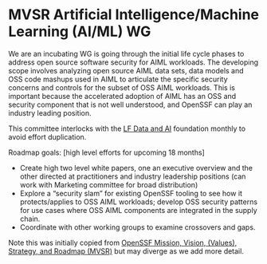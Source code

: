 # MVSR Artificial Intelligence/Machine Learning (AI/ML) WG 
We are an incubating WG is going through the initial life cycle phases to address open source software security for AIML workloads. The developing scope involves analyzing open source AIML data sets, data models and OSS code mashups used in AIML to articulate the specific security concerns and controls for the subset of OSS AIML workloads.  This is important because the accelerated adoption of AIML has an OSS and security component that is not well understood, and OpenSSF can play an industry leading position.

This committee interlocks with the [LF Data and AI](https://lfaidata.foundation/projects/) foundation monthly to avoid effort duplication.

Roadmap goals: [high level efforts for upcoming 18 months]
* Create high two level white papers, one an executive overview and the other directed at practitioners  and industry leadership positions (can work with Marketing committee for broad distribution)
* Explore a “security slam” for existing OpenSSF tooling to see how it protects/applies to OSS AIML workloads; develop OSS security patterns for use cases where OSS AIML components are integrated in the supply chain.
* Coordinate with other working groups to examine crossovers and gaps.

Note this was initially copied from [OpenSSF Mission, Vision, (Values), Strategy, and Roadmap (MVSR)](https://docs.google.com/document/d/1_oLsODuHRv2kYYn8meBUc9T6e68BZQFsknYBG642acw/edit#heading=h.h4xm6sl2fsuz) but may diverge as we add more detail.